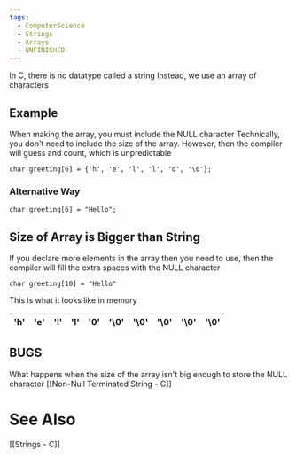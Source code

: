 ```yaml
---
tags:
  - ComputerScience
  - Strings
  - Arrays
  - UNFINISHED
---
```

In C, there is no datatype called a string
Instead, we use an array of characters

## Example
When making the array, you must include the NULL character
Technically, you don't need to include the size of the array. However, then the compiler will guess and count, which is unpredictable
```
char greeting[6] = {'h', 'e', 'l', 'l', 'o', '\0'};
```

### Alternative Way
```
char greeting[6] = "Hello";
```

## Size of Array is Bigger than String
If you declare more elements in the array then you need to use, then the compiler will fill the extra spaces with the NULL character
```
char greeting[10] = "Hello"
```
This is what it looks like in memory

| 'h' | 'e' | 'l' | 'l' | '0' | '\0' | '\0' | '\0' | '\0' | '\0' |
| --- | --- | --- | --- | --- | ---- | ---- | ---- | ---- | ---- |

## BUGS
What happens when the size of the array isn't big enough to store the NULL character
[[Non-Null Terminated String - C]]

# See Also
[[Strings - C]]